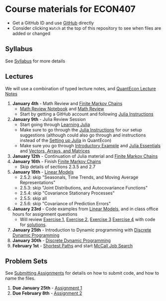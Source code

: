 # Course materials for ECON407

- Get a GitHub ID and use [GitHub](https://github.com/ubcecon/tutorials/blob/master/github.md) directly
- Consider clicking `Watch` at the top of this repository to see when files are added or changed

## Syllabus
See [Syllabus](syllabus.md) for more details

## Lectures

We will use a combination of typed lecture notes, and [QuantEcon Lecture Notes](https://lectures.quantecon.org/jl/)

1. **January 4th** - Math Review and [Finite Markov Chains](https://lectures.quantecon.org/jl/finite_markov.html)
    - [Math Review Notebook](lecture_notes/linear_algebra_review.ipynb) and [Math Review](lecture_notes/math_review.pdf)
    - Start by getting a GitHub account and following [Julia Instructions](https://github.com/econtoolkit/julia)
2. **January 9th** - Julia Review Session
    - Start going through [Learning Julia](https://lectures.quantecon.org/jl/learning_julia.html)
    - Make sure to go through the  [Julia Instructions](https://github.com/econtoolkit/julia) for our setup suggestions (although could also go through and instructions instead of the [Setting up Julia](https://lectures.quantecon.org/jl/getting_started.html) in QuantEcon)
    - Make sure you go through [Introductory Example](https://lectures.quantecon.org/jl/julia_by_example.html) and [Julia Essentials](https://lectures.quantecon.org/jl/julia_essentials.html) and [Vectors, Arrays, and Matrices](https://lectures.quantecon.org/jl/julia_arrays.html)
3. **January 12th** - Continuation of Julia material and [Finite Markov Chains](https://lectures.quantecon.org/jl/finite_markov.html)
4. **January 16th** - Finish [Finite Markov Chains](https://lectures.quantecon.org/jl/finite_markov.html)
    - Skip details of sections 2.3.5 and 2.7
5. **January 18th** - [Linear Models](https://lectures.quantecon.org/jl/linear_models.html)
    - 2.5.2: skip "Seasonals, Time Trends, and Moving Average Representations"
    - 2.5.3: skip "Joint Distributions, and Autocovariance Functions"
    - 2.5.4: skip "Covariance Stationary Processes"
    - 2.5.5: skip all
    - 2.5.6: skip "Covariance of Prediction Errors"
6. **January 23rd** - Code examples from [Linear Models](https://lectures.quantecon.org/jl/linear_models.html), and in class office hours for assignment questions
    - Will review [Exercise 1](https://lectures.quantecon.org/jl/linear_models.html#exercise-1), [Exercise 2](https://lectures.quantecon.org/jl/linear_models.html#exercise-2), [Exercise 3](https://lectures.quantecon.org/jl/linear_models.html#exercise-3) [Exercise 4](https://lectures.quantecon.org/jl/linear_models.html#exercise-4)  with code for [solutions](https://lectures.quantecon.org/jl/linear_models.html#id16).
7. **January 25th** - Introduction to Dynamic programming with [Discrete Dynamic Programming](https://lectures.quantecon.org/jl/discrete_dp.html)
8. **January 30th** - [Discrete Dynamic Programming](https://lectures.quantecon.org/jl/discrete_dp.html)
9. **February 1st** - [Shortest Paths](https://lectures.quantecon.org/jl/short_path.html) and start [McCall Job Search](https://lectures.quantecon.org/jl/mccall_model.html)

## Problem Sets
See [Submitting Assignments](https://github.com/ubcecon/tutorials/blob/master/submitting_code.md) for details on how to submit code, and how to name the files.
1. **Due January 25th** - [Assignment 1](/problem_sets/assignment_1.pdf)
2. **Due February 8th** - [Assignment 2](/problem_sets/assignment_2.pdf)
